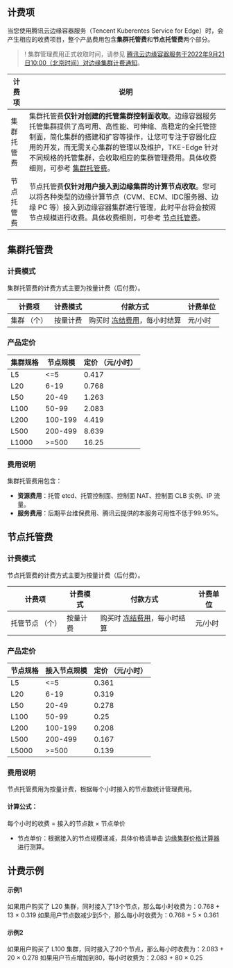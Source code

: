 ## 计费项
当您使用腾讯云边缘容器服务（Tencent Kuberentes Service for Edge）时，会产生相应的收费项目，整个产品费用包含**集群托管费**和**节点托管费**两个部分。

>! 集群管理费用正式收取时间，请参见 [腾讯云边缘容器服务于2022年9月21日10:00（北京时间）对边缘集群计费通知](https://cloud.tencent.com/document/product/457/78349)。


| 计费项 | 说明 | 
|---------|---------|
| 集群托管费 | 集群托管费**仅针对创建的托管集群控制面收取**。边缘容器服务托管集群提供了高可用、高性能、可伸缩、高稳定的全托管控制面，简化集群的搭建和扩容等操作，让您可专注于容器化应用的开发，而无需关心集群的管理以及维护，TKE-Edge 针对不同规格的托管集群，会收取相应的集群管理费用。具体收费细则，可参考 [集群托管费](#cluster)。|
| 节点托管费 | 节点托管费**仅针对用户接入到边缘集群的计算节点收取**。您可以将各种类型的边缘计算节点（CVM、ECM、IDC服务器、边缘 PC 等）接入到边缘容器集群进行管理，此时平台将会按照节点规模进行收费。具体收费细则，可参考 [节点托管费](#node)。 |



[](id:cluster)
## 集群托管费 
 
### 计费模式
集群托管费的计费方式主要为按量计费（后付费）。

| 计费项    | 计费模式 | 付款方式                                                     | 计费单位 |
| --------- | -------- | ------------------------------------------------------------ | -------- |
| 集群 （个） | 按量计费 | 购买时 [冻结费用](https://cloud.tencent.com/document/product/555/12039)，每小时结算 | 元/小时  |


### 产品定价[](id:price)

| 集群规格 | 节点规模 | 定价 （元/小时） |
| ---------------- | -------------- | -------------- |
| L5                | <=5	             |0.417     |
| L20               | 6-19	           |0.768     |
| L50               | 20-49	           |1.263     |
| L100              | 50-99	           |2.083     |
| L200              | 100-199	         |4.419     |
| L500              | 200-499	         |8.639     |
| L1000             | >=500	           |16.25     |

### 费用说明
集群托管费用包含：
- **资源费用**：托管 etcd、托管控制面、控制面 NAT、控制面 CLB 实例、IP 流量。
- **服务费用**：后期平台维保费用、腾讯云提供的本服务可用性不低于99.95%。




[](id:node)
## 节点托管费 
 
### 计费模式
节点托管费的计费方式主要为按量计费（后付费）。

| 计费项    | 计费模式 | 付款方式                                                     | 计费单位 |
| --------- | -------- | ------------------------------------------------------------ | -------- |
| 托管节点 （个） | 按量计费 | 购买时 [冻结费用](https://cloud.tencent.com/document/product/555/12039)，每小时结算 | 元/小时  |


### 产品定价[](id:price)

| 节点规格 | 接入节点规模 | 定价 （元/小时） |
| ---------------- | -------------- | -------------- |
| L5                | <=5	               |0.361      |
| L20               | 6-19	             |0.319      |
| L50               | 20-49	             |0.278      |
| L100              | 50-99	             |0.25      |
| L200              | 100-199	           |0.208      |
| L500              | 200-499	           |0.167      |
| L5000             | >=500	             |0.139      |

### 费用说明
节点托管费用为按量计费，根据每个小时接入的节点数统计管理费用。

#### 计算公式：
每个小时的收费 = 接入的节点数 × 节点单价
- 节点单价：根据接入的节点规模递减，具体价格请单击 [边缘集群价格计算器]() 进行测算。


## 计费示例
#### 示例1 
如果用户购买了 L20 集群，同时接入了13个节点，那么每小时收费为：0.768 + 13 × 0.319
如果用户节点数减少到5个，那么每小时收费为：0.768 + 5 × 0.361


#### 示例2
如果用户购买了 L100 集群，同时接入了20个节点，那么每小时收费为：2.083 + 20 × 0.278
如果用户节点增加到80，每小时收费为：2.083 + 80 × 0.25
